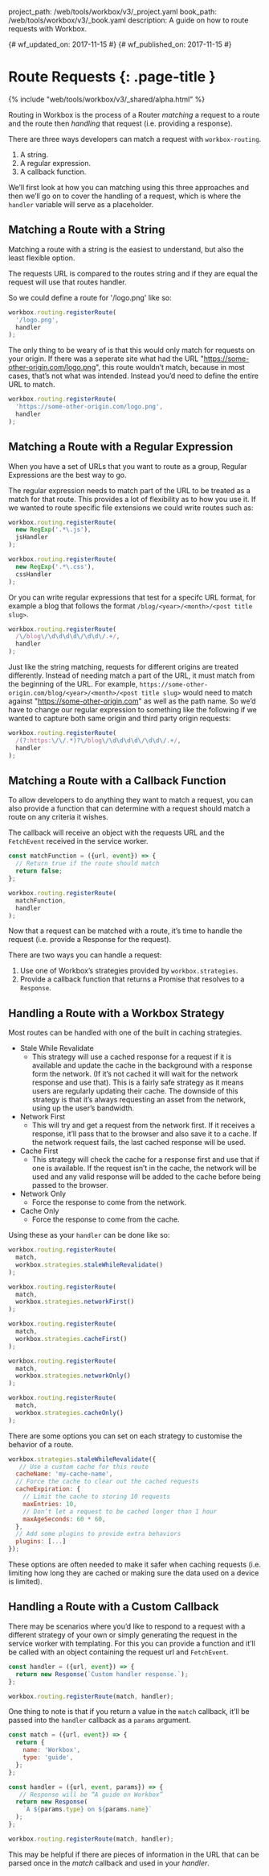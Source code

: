 project_path: /web/tools/workbox/v3/_project.yaml
book_path: /web/tools/workbox/v3/_book.yaml
description: A guide on how to route requests with Workbox.

{# wf_updated_on: 2017-11-15 #}
{# wf_published_on: 2017-11-15 #}

# Route Requests {: .page-title }

{% include "web/tools/workbox/v3/_shared/alpha.html" %}

Routing in Workbox is the process of a Router *matching* a request to a
route and the route then *handling* that request (i.e. providing a response).

There are three ways developers can match a request with `workbox-routing`.

1. A string.
1. A regular expression.
1. A callback function.

We’ll first look at how you can matching using this three approaches and
then we’ll go on to cover the handling of a request, which is where the
`handler` variable will serve as a placeholder.

## Matching a Route with a String

Matching a route with a string is the easiest to understand, but also the
least flexible option.

The requests URL is compared to the routes string and if they are equal the
request will use that routes handler.

So we could define a route for '/logo.png' like so:

```javascript
workbox.routing.registerRoute(
  '/logo.png',
  handler
);
```

The only thing to be weary of is that this would only match for requests
on your origin. If there was a seperate site what had the URL
"https://some-other-origin.com/logo.png", this route wouldn’t match, because
in most cases, that’s not what was intended. Instead you’d need to define
the entire URL to match.

```javascript
workbox.routing.registerRoute(
  'https://some-other-origin.com/logo.png',
  handler
);
```

## Matching a Route with a Regular Expression

When you have a set of URLs that you want to route as a group, Regular
Expressions are the best way to go.

The regular expression needs to match part of the URL to be treated as a
match for that route. This provides a lot of flexibility as to how you use it.
If we wanted to route specific file extensions we could write routes such as:

```javascript
workbox.routing.registerRoute(
  new RegExp('.*\.js'),
  jsHandler
);

workbox.routing.registerRoute(
  new RegExp('.*\.css'),
  cssHandler
);
```

Or you can write regular expressions that test for a specifc URL format, for
example a blog that follows the format `/blog/<year>/<month>/<post title slug>`.

```javascript
workbox.routing.registerRoute(
  /\/blog\/\d\d\d\d\/\d\d\/.+/,
  handler
);
```

Just like the string matching, requests for different origins are treated
differently. Instead of needing match a part of the URL, it must match from
the beginning of the URL. For example,
`https://some-other-origin.com/blog/<year>/<month>/<post title slug>` would
need to match against "https://some-other-origin.com" as well as the path
name. So we’d have to change our regular expression to something like the
following if we wanted to capture both same origin and third party origin
requests:

```javascript
workbox.routing.registerRoute(
  /(?:https:\/\/.*)?\/blog\/\d\d\d\d\/\d\d\/.+/,
  handler
);
```

## Matching a Route with a Callback Function

To allow developers to do anything they want to match a request, you can also
provide a function that can determine with a request should match a route on
any criteria it wishes.

The callback will receive an object with the requests URL and the `FetchEvent`
received in the service worker.

```javascript
const matchFunction = ({url, event}) => {
  // Return true if the route should match
  return false;
};

workbox.routing.registerRoute(
  matchFunction,
  handler
);
```

Now that a request can be matched with a route, it’s time to handle the
request (i.e. provide a Response for the request).

There are two ways you can  handle a request:

1. Use one of Workbox’s strategies provided by `workbox.strategies`.
1. Provide a callback function that returns a Promise that resolves to a
`Response`.

## Handling a Route with a Workbox Strategy

Most routes can be handled with one of the built in caching strategies.

- Stale While Revalidate
    - This strategy will use a cached response for a request if it is
    available and update the cache in the background with a response form
    the network. (If it’s not cached it will wait for the network response
    and use that). This is a fairly safe strategy as it means users are
    regularly updating their cache. The downside of this strategy is that
    it’s always requesting an asset from the network, using up the user’s
    bandwidth.
- Network First
    - This will try and get a request from the network first. If it receives
    a response, it’ll pass that to the browser and also save it to a cache.
    If the network request fails, the last cached response will be used.
- Cache First
    - This strategy will check the cache for a response first and use that
    if one is available. If the request isn’t in the cache, the network will
    be used and any valid response will be added to the cache before being
    passed to the browser.
- Network Only
    - Force the response to come from the network.
- Cache Only
    - Force the response to come from the cache.

Using these as your `handler` can be done like so:

```javascript
workbox.routing.registerRoute(
  match,
  workbox.strategies.staleWhileRevalidate()
);

workbox.routing.registerRoute(
  match,
  workbox.strategies.networkFirst()
);

workbox.routing.registerRoute(
  match,
  workbox.strategies.cacheFirst()
);

workbox.routing.registerRoute(
  match,
  workbox.strategies.networkOnly()
);

workbox.routing.registerRoute(
  match,
  workbox.strategies.cacheOnly()
);
```

There are some options you can set on each strategy to customise the behavior
of a route.

```javascript
workbox.strategies.staleWhileRevalidate({
   // Use a custom cache for this route
  cacheName: 'my-cache-name',
  // Force the cache to clear out the cached requests
  cacheExpiration: {
    // Limit the cache to storing 10 requests
    maxEntries: 10,
    // Don’t let a request to be cached longer than 1 hour
    maxAgeSeconds: 60 * 60,
  },
  // Add some plugins to provide extra behaviors
  plugins: [...]
});
```

These options are often needed to make it safer when caching requests
(i.e. limiting how long they are cached or making sure the data used on a
device is limited).

## Handling a Route with a Custom Callback

There may be scenarios where you’d like to respond to a request with a
different strategy of your own or simply generating the request in the
service worker with templating. For this you can provide a function and
it’ll be called with an object containing the request url and `FetchEvent`.

```javascript
const handler = ({url, event}) => {
  return new Response(`Custom handler response.`);
};

workbox.routing.registerRoute(match, handler);
```

One thing to note is that if you return a value in the `match` callback,
it’ll be passed into the `handler` callback as a `params` argument.

```javascript
const match = ({url, event}) => {
  return {
    name: 'Workbox',
    type: 'guide',
  };
};

const handler = ({url, event, params}) => {
   // Response will be “A guide on Workbox”
  return new Response(
    `A ${params.type} on ${params.name}`
  );
};

workbox.routing.registerRoute(match, handler);
```

This may be helpful if there are pieces of information in the URL that can
be parsed once in the *match* callback and used in your *handler*.
